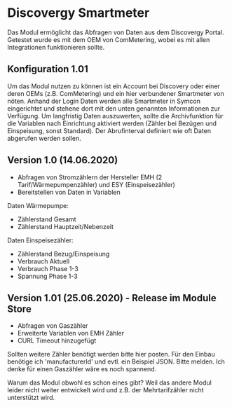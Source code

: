 # Discovergy Smartmeter
Das Modul ermöglicht das Abfragen von Daten aus dem Discovergy Portal. Getestet wurde es mit dem OEM von ComMetering, wobei es mit allen Integrationen funktionieren sollte.

## Konfiguration 1.01
Um das Modul nutzen zu können ist ein Account bei Discovery oder einer deren OEMs (z.B. ComMetering) und ein hier verbundener Smartmeter von nöten. Anhand der Login Daten werden alle Smartmeter in Symcon eingerichtet und stehene dort mit den unten genannten Informationen zur Verfügung. 
Um langfristig Daten auszuwerten, sollte die Archivfunktion für die Variablen nach Einrichtung aktiviert werden (Zähler bei Bezügen und Einspeisung, sonst Standard). 
Der Abrufinterval definiert wie oft Daten abgerufen werden sollen.

## Version 1.0 (14.06.2020)
* Abfragen von Stromzählern der Hersteller EMH (2 Tarif/Wärmepumpenzähler) und ESY (Einspeisezähler)
* Bereitstellen von Daten in Variablen

Daten Wärmepumpe: 
* Zählerstand Gesamt
* Zählerstand Hauptzeit/Nebenzeit

Daten Einspeisezähler: 
* Zählerstand Bezug/Einspeisung
* Verbrauch Aktuell 
* Verbrauch Phase 1-3
* Spannung Phase 1-3

## Version 1.01 (25.06.2020) - Release im Module Store
* Abfragen von Gaszähler
* Erweiterte Variablen von EMH Zähler
* CURL Timeout hinzugefügt

Sollten weitere Zähler benötigt werden bitte hier posten. Für den Einbau benötige ich 'manufacturerId' und evtl. ein Beispiel JSON. Bitte melden. Ich denke für einen Gaszähler wäre es noch spannend.

Warum das Modul obwohl es schon eines gibt? Weil das andere Modul leider nicht weiter entwickelt wird und z.B. der Mehrtarifzähler nicht unterstützt wird. 
